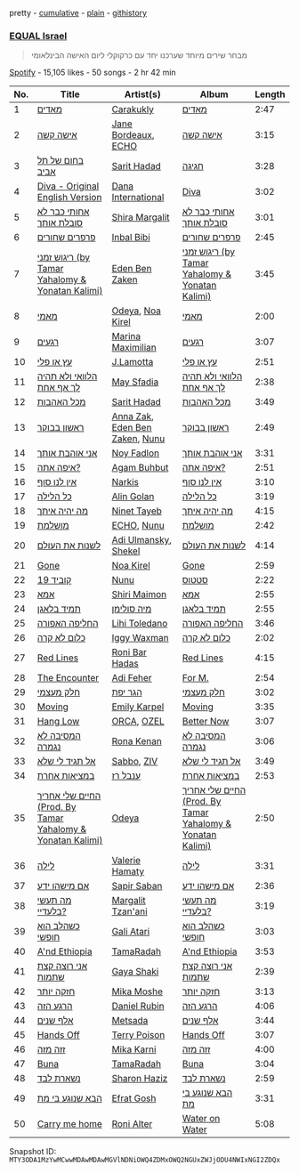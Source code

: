 pretty - [cumulative](/playlists/cumulative/37i9dQZF1DWVbXsIvZBlOB.md) - [plain](/playlists/plain/37i9dQZF1DWVbXsIvZBlOB) - [githistory](https://github.githistory.xyz/mackorone/spotify-playlist-archive/blob/main/playlists/plain/37i9dQZF1DWVbXsIvZBlOB)

### [EQUAL Israel](https://open.spotify.com/playlist/37i9dQZF1DWVbXsIvZBlOB)

> מבחר שירים מיוחד שערכנו יחד עם כרקוקלי ליום האישה הבינלאומי

[Spotify](https://open.spotify.com/user/spotify) - 15,105 likes - 50 songs - 2 hr 42 min

| No. | Title | Artist(s) | Album | Length |
|---|---|---|---|---|
| 1 | [מאדים](https://open.spotify.com/track/17xjt6c1BpRM8OHmMFV7xQ) | [Carakukly](https://open.spotify.com/artist/7hEYcTJuBYjhekQukXWBWu) | [מאדים](https://open.spotify.com/album/29xmwGmAa2OCDPg8yhWKd5) | 2:47 |
| 2 | [אישה קשה](https://open.spotify.com/track/0riTg4W5chUXwJJq7W8DSE) | [Jane Bordeaux](https://open.spotify.com/artist/2a76fsDcTl6A43zwaFNPr4), [ECHO](https://open.spotify.com/artist/5Ezb2z7gSLMpXaG0oyacpW) | [אישה קשה](https://open.spotify.com/album/14YiiAuDaEBbP5WaMNb7JO) | 3:15 |
| 3 | [בחום של תל אביב](https://open.spotify.com/track/6hWXe5KsRygkMO5MOvk7W4) | [Sarit Hadad](https://open.spotify.com/artist/39jFFncu6W0phhYK16Dp9g) | [חגיגה](https://open.spotify.com/album/5IVtC2TqdD3mP7EQ1KCNRp) | 3:28 |
| 4 | [Diva \- Original English Version](https://open.spotify.com/track/3smiQSui5Qg811abaWXh10) | [Dana International](https://open.spotify.com/artist/03IVYRlAC972SOHPb86Usr) | [Diva](https://open.spotify.com/album/70YvgB6eePlwbkv4ZrQGWN) | 3:02 |
| 5 | [אחותי כבר לא סובלת אותך](https://open.spotify.com/track/6clAq1cGO4PYimAmzelTmL) | [Shira Margalit](https://open.spotify.com/artist/3fuBh15tUjQVjzVZ3u73rz) | [אחותי כבר לא סובלת אותך](https://open.spotify.com/album/50V1UPWQyk6uGVdIm8WgC5) | 3:01 |
| 6 | [פרפרים שחורים](https://open.spotify.com/track/0jVXkBHNflfBZLSul58xbx) | [Inbal Bibi](https://open.spotify.com/artist/3ycYrLmJipiOEbtNdpfvhc) | [פרפרים שחורים](https://open.spotify.com/album/2KURC1NX5TdTccS2G6glpG) | 2:45 |
| 7 | [ריגוש זמני \(by Tamar Yahalomy & Yonatan Kalimi\)](https://open.spotify.com/track/7j0U0ll8Q31b4sF9uSrTEo) | [Eden Ben Zaken](https://open.spotify.com/artist/2eUKkTNZsIuZzV95DM0cbt) | [ריגוש זמני \(by Tamar Yahalomy & Yonatan Kalimi\)](https://open.spotify.com/album/2Ln37EX208rxYh4eVmTxJS) | 3:45 |
| 8 | [מאמי](https://open.spotify.com/track/0iTSkLz9biPGVXqTSrkkNd) | [Odeya](https://open.spotify.com/artist/28jEBK1RysfSUBHFofFflA), [Noa Kirel](https://open.spotify.com/artist/1wak0ZG1LUrZPYx8RDTQoD) | [מאמי](https://open.spotify.com/album/75PctryEK8QcxFQyEF37bc) | 2:00 |
| 9 | [רגעים](https://open.spotify.com/track/3sdQMiCQq6fQzKOULtiav3) | [Marina Maximilian](https://open.spotify.com/artist/4ejLVLFQUlsBRYVMcfpzNp) | [רגעים](https://open.spotify.com/album/7EVVtdoYTjekYFqlGPeO7E) | 3:07 |
| 10 | [עץ או פלי](https://open.spotify.com/track/3yaRKYX25U4bltbiHZpmDP) | [J.Lamotta](https://open.spotify.com/artist/76O0DRobXGao078KT0xci8) | [עץ או פלי](https://open.spotify.com/album/4JwCYky8dmmWibk0Fw5RFp) | 2:51 |
| 11 | [הלוואי ולא תהיה לך אף אחת](https://open.spotify.com/track/3468a6o1yV2eyfHfrGyvfu) | [May Sfadia](https://open.spotify.com/artist/4Bl08QHOgjjt8Hcg53iq0j) | [הלוואי ולא תהיה לך אף אחת](https://open.spotify.com/album/5oAs4fisnloqd5Us8yGtJA) | 2:38 |
| 12 | [מכל האהבות](https://open.spotify.com/track/50jUErjdFJobwhgKluEnvR) | [Sarit Hadad](https://open.spotify.com/artist/39jFFncu6W0phhYK16Dp9g) | [מכל האהבות](https://open.spotify.com/album/4rfAe0BAEYBKJib6QhBMYE) | 3:49 |
| 13 | [ראשון בבוקר](https://open.spotify.com/track/3xtK7rFrJvL5hrBu4vFgf7) | [Anna Zak](https://open.spotify.com/artist/3lVXtKsFTJM8ecY8gqdoCo), [Eden Ben Zaken](https://open.spotify.com/artist/2eUKkTNZsIuZzV95DM0cbt), [Nunu](https://open.spotify.com/artist/0wJDdyoTfE5SuqPNFvi2lG) | [ראשון בבוקר](https://open.spotify.com/album/4yXN6hkRfpYm4AshupuLn4) | 2:49 |
| 14 | [אני אוהבת אותך](https://open.spotify.com/track/6AehJ8DWXFjsjFwafHZkib) | [Noy Fadlon](https://open.spotify.com/artist/4VFtBffxanXW7fbw1xH7at) | [אני אוהבת אותך](https://open.spotify.com/album/1zyLWuRMgETsNbySD8pzDS) | 3:31 |
| 15 | [איפה אתה?](https://open.spotify.com/track/1EA8nSZ2nT9Lu9ZqwTwVW7) | [Agam Buhbut](https://open.spotify.com/artist/3JPKPnzWJGjccn8SnjwA5i) | [איפה אתה?](https://open.spotify.com/album/68LfK2qQQd7fLZzNFJT0kN) | 2:51 |
| 16 | [אין לנו סוף](https://open.spotify.com/track/2eS1TH7IsLKMuG29fejmp4) | [Narkis](https://open.spotify.com/artist/0z60F8toAJCUuhnUdbtFD6) | [אין לנו סוף](https://open.spotify.com/album/4VhPNYhoWuTWcQ9BA40ZQV) | 3:10 |
| 17 | [כל הלילה](https://open.spotify.com/track/0NZdzFYlNLraTjQsMwhlIe) | [Alin Golan](https://open.spotify.com/artist/0e2paefwT1ZqF2uvVq8Ldv) | [כל הלילה](https://open.spotify.com/album/4yUfrpxUlzPGMcbXGapg6D) | 3:19 |
| 18 | [מה יהיה איתך](https://open.spotify.com/track/0wyjFdOiQF7neJlQu2ij9O) | [Ninet Tayeb](https://open.spotify.com/artist/4oEhVAb4wkpqQbOqVMroI4) | [מה יהיה איתך](https://open.spotify.com/album/0rvFZpnMSm4tsMcUILBHwN) | 4:15 |
| 19 | [מושלמת](https://open.spotify.com/track/0jxvn0Efq7d65OGQAV8N7s) | [ECHO](https://open.spotify.com/artist/5Ezb2z7gSLMpXaG0oyacpW), [Nunu](https://open.spotify.com/artist/0wJDdyoTfE5SuqPNFvi2lG) | [מושלמת](https://open.spotify.com/album/0tbdja4mA0ZVsmxyqvRsap) | 2:42 |
| 20 | [לשנות את העולם](https://open.spotify.com/track/4HQc1EAtWVk2ACZKj8YZgy) | [Adi Ulmansky](https://open.spotify.com/artist/3USGrdyXkg1eLoWJ7KhrhJ), [Shekel](https://open.spotify.com/artist/4XRymSxqMfKCkA6njs39lM) | [לשנות את העולם](https://open.spotify.com/album/6QssMchL1dLUouZ2HSK8kO) | 4:14 |
| 21 | [Gone](https://open.spotify.com/track/307xzW2nYqkHpnQpt6JM1T) | [Noa Kirel](https://open.spotify.com/artist/1wak0ZG1LUrZPYx8RDTQoD) | [Gone](https://open.spotify.com/album/05hHYbkCCQ4AUKCbja744B) | 2:59 |
| 22 | [קוביד 19](https://open.spotify.com/track/7dEtCKY2MthcyP0U6aiMCW) | [Nunu](https://open.spotify.com/artist/0wJDdyoTfE5SuqPNFvi2lG) | [סטטוס](https://open.spotify.com/album/25NrLi2xwYYO8WniTmdKL6) | 2:22 |
| 23 | [אמא](https://open.spotify.com/track/3wYF5MudhMnKi7ewkE9JJJ) | [Shiri Maimon](https://open.spotify.com/artist/3giniJpo19Md4V5Plataq2) | [אמא](https://open.spotify.com/album/4ZuC2HCyhejMClAavzLX3o) | 2:55 |
| 24 | [תמיד בלאגן](https://open.spotify.com/track/286lPLYHPdOxxyku1mYwfX) | [מיה סולימן](https://open.spotify.com/artist/12ft1cfLUNXc6gfM1JzaKR) | [תמיד בלאגן](https://open.spotify.com/album/1btMewQXEsROVHR6gSoidL) | 2:55 |
| 25 | [החליפה האפורה](https://open.spotify.com/track/7xuJe7GeVrVvDxRGze1u9M) | [Lihi Toledano](https://open.spotify.com/artist/1zFuOvKD7y6cnjH5RJ0Prx) | [החליפה האפורה](https://open.spotify.com/album/5NEOnDpvFgoyFgVBJVFXvI) | 3:46 |
| 26 | [כלום לא קרה](https://open.spotify.com/track/2f4gjt5FMykDEqMVaOBq9h) | [Iggy Waxman](https://open.spotify.com/artist/2tkkTH2ypDbb40swErU2w6) | [כלום לא קרה](https://open.spotify.com/album/1DRSxDtihUnSTeH2xWn34D) | 2:02 |
| 27 | [Red Lines](https://open.spotify.com/track/6KQy9nQIl5jkgElKSBp5c1) | [Roni Bar Hadas](https://open.spotify.com/artist/5OZeMBvHIGYKnOg3WfBQ44) | [Red Lines](https://open.spotify.com/album/3iN07fX57Q2viUc50j6wvM) | 4:15 |
| 28 | [The Encounter](https://open.spotify.com/track/4Vb6G5GcxMaraNUyEymQyW) | [Adi Feher](https://open.spotify.com/artist/5aBJJGTiNWhFC6qCDidwyF) | [For M.](https://open.spotify.com/album/3acsY0Nwb0ZZUGgQhvaVMq) | 2:54 |
| 29 | [חלק מעצמי](https://open.spotify.com/track/4GraasFTiB9Cp6FfuapkNg) | [הגר יפת](https://open.spotify.com/artist/0yuzd9F7msg9MS8MTzQOmy) | [חלק מעצמי](https://open.spotify.com/album/0H3KnEzzkEndaigHKv40i5) | 3:02 |
| 30 | [Moving](https://open.spotify.com/track/3Iyrbc2D7t0JSIrsgDMo9G) | [Emily Karpel](https://open.spotify.com/artist/7ytcg5LcEvPWBGwbZ1Rhtj) | [Moving](https://open.spotify.com/album/71r3rcjimNXtdfKZoRl7Gg) | 3:35 |
| 31 | [Hang Low](https://open.spotify.com/track/4g2fgGyuDzDTMGswB25hWQ) | [ORCA](https://open.spotify.com/artist/4zX19Kr8d8QfTn07OBVEAu), [OZEL](https://open.spotify.com/artist/7rnFtYcUMZEtcWQaQeBCVl) | [Better Now](https://open.spotify.com/album/0SekRdnjFkamVpxFz04uEV) | 3:07 |
| 32 | [המסיבה לא נגמרה](https://open.spotify.com/track/61CWsw4LnfMTR4MoXiZKlU) | [Rona Kenan](https://open.spotify.com/artist/5Rpubz1id17VKCrm0mBW1h) | [המסיבה לא נגמרה](https://open.spotify.com/album/1OEasnq0LGYPZRtkBXYwQc) | 3:06 |
| 33 | [אל תגיד לי שלא](https://open.spotify.com/track/49X32jbEaRdrx74a1I0jHw) | [Sabbo](https://open.spotify.com/artist/1Le4RKC0GO8sD4cRxmqlgp), [ZIV](https://open.spotify.com/artist/05Oc7LzqtxHyG3ywMwDAIy) | [אל תגיד לי שלא](https://open.spotify.com/album/1xHjjToFEJk7Zv2gKFifU2) | 3:49 |
| 34 | [במציאות אחרת](https://open.spotify.com/track/29ptgDCRhesqi8HothlQc2) | [ענבל רז](https://open.spotify.com/artist/31h1Tt25QjurO3YixXtJ5Y) | [במציאות אחרת](https://open.spotify.com/album/2LzxRyPFyZeTGRbKRVMgFy) | 2:53 |
| 35 | [החיים שלי אחריך \(‏Prod\. By Tamar Yahalomy & Yonatan Kalimi\)](https://open.spotify.com/track/0urIdTVIjmPX5i9dsIusQj) | [Odeya](https://open.spotify.com/artist/28jEBK1RysfSUBHFofFflA) | [החיים שלי אחריך \(‏Prod\. By Tamar Yahalomy & Yonatan Kalimi\)](https://open.spotify.com/album/7kcDQOhUa1aPr9A7bRlg14) | 2:50 |
| 36 | [לילה](https://open.spotify.com/track/5Qf4b60SY158CFsXJLlyXl) | [Valerie Hamaty](https://open.spotify.com/artist/6BY5HhFibJ6LXJ1vVAByLw) | [לילה](https://open.spotify.com/album/1ueHYQTNGJBpFnqMKxqArL) | 3:31 |
| 37 | [אם מישהו ידע](https://open.spotify.com/track/4AAh2IUAoydGtsrmXV1BA0) | [Sapir Saban](https://open.spotify.com/artist/5Aw431uxuPIJWiPuiEpIWr) | [אם מישהו ידע](https://open.spotify.com/album/1cTBQ1heTAZSpQknL4po0J) | 2:36 |
| 38 | [מה תעשי בלעדיי?](https://open.spotify.com/track/0wI7bezsgafxJaJFyvs4N0) | [Margalit Tzan'ani](https://open.spotify.com/artist/2l6M7GaS9x3rZOX6nDX3CM) | [מה תעשי בלעדיי?](https://open.spotify.com/album/1VUMmjoEWN1gZhvv6Ad8G9) | 3:19 |
| 39 | [כשהלב הוא חופשי](https://open.spotify.com/track/4qvwvEJoeozR6aGO2Fo4MP) | [Gali Atari](https://open.spotify.com/artist/4og9lYRD6weUueMRu8lbP4) | [כשהלב הוא חופשי](https://open.spotify.com/album/6zQ4LP6XQbwQzZF5XOG8CG) | 3:03 |
| 40 | [A'nd Ethiopia](https://open.spotify.com/track/0uFzp8dXGF6Eb7HMsg8ITU) | [TamaRadah](https://open.spotify.com/artist/2TQKpzejGpHKF3gqKAPdt0) | [A'nd Ethiopia](https://open.spotify.com/album/4YUCmE7HKRwULplZAKQYIr) | 3:53 |
| 41 | [אני רוצה קצת שתמות](https://open.spotify.com/track/6qq949cEFVrEbKuYFDRIbb) | [Gaya Shaki](https://open.spotify.com/artist/4CMezkD0gxsstpISAYphBl) | [אני רוצה קצת שתמות](https://open.spotify.com/album/5AFncCD1w7lzJHzSQeQVPx) | 2:39 |
| 42 | [חזקה יותר](https://open.spotify.com/track/0Ceh8etqp3j2DM17X1ExBY) | [Mika Moshe](https://open.spotify.com/artist/2TbLxamjJeEArYTdwdpvC6) | [חזקה יותר](https://open.spotify.com/album/60pcAHs63pg8GH5YuOYLTW) | 3:13 |
| 43 | [הרגע הזה](https://open.spotify.com/track/7ijNPOU3Jvc21qAy8lpE7Z) | [Daniel Rubin](https://open.spotify.com/artist/077agqIDRCxkgjNgA0v1pB) | [הרגע הזה](https://open.spotify.com/album/5OVdkLDtvS2gdhcVHGviB7) | 4:06 |
| 44 | [אלף שנים](https://open.spotify.com/track/0pP4E5AtqJwWrfm7ZxrTtu) | [Metsada](https://open.spotify.com/artist/5xtNnC30AU9vdyK5fziZS0) | [אלף שנים](https://open.spotify.com/album/4LL03NEbbyCnfwLOi2pPSb) | 3:44 |
| 45 | [Hands Off](https://open.spotify.com/track/1ss4p110SN4kd26iAdDETy) | [Terry Poison](https://open.spotify.com/artist/6VyVdEOmZsAQaWOa2kw3Xc) | [Hands Off](https://open.spotify.com/album/3Q6ECKkcVp68KK7haQv9ac) | 3:07 |
| 46 | [זזה מזה](https://open.spotify.com/track/0tzwyBD53mBQca1QSEhtLZ) | [Mika Karni](https://open.spotify.com/artist/67trMXLIr07HCRo7bBJn08) | [זזה מזה](https://open.spotify.com/album/6gjvCLkUl9RDcwjNtUWr8t) | 4:00 |
| 47 | [Buna](https://open.spotify.com/track/54ErghniqmE0FbaWWI8nCD) | [TamaRadah](https://open.spotify.com/artist/2TQKpzejGpHKF3gqKAPdt0) | [Buna](https://open.spotify.com/album/4uthgvWJkSLC3nKjI8uPdK) | 3:04 |
| 48 | [נשארת לבד](https://open.spotify.com/track/3NbVu9eIZRNSfY7tI4gguf) | [Sharon Haziz](https://open.spotify.com/artist/0HWaHdiaEVDY3ANOSPzJHb) | [נשארת לבד](https://open.spotify.com/album/5HQFsXuPCS8zxXS8rBDOF1) | 2:59 |
| 49 | [הבא שנוגע בי מת](https://open.spotify.com/track/1i4kcAV0Sbs9wJPmD8GPAD) | [Efrat Gosh](https://open.spotify.com/artist/31rjcnxNmi1OZHp6Ld7LLA) | [הבא שנוגע בי מת](https://open.spotify.com/album/7DUxPFr2TgIYc5jdLGBAWS) | 3:31 |
| 50 | [Carry me home](https://open.spotify.com/track/3qbz1mAfj4tEygh3KAtuog) | [Roni Alter](https://open.spotify.com/artist/2QZYh3YAFWqpJHf01j0DbN) | [Water on Water](https://open.spotify.com/album/4ODnE9lIwYG32OtBiokX8P) | 5:08 |

Snapshot ID: `MTY3ODA1MzYwMCwwMDAwMDAwMGVlNDNiOWQ4ZDMxOWQ2NGUxZWJjODU4NWIxNGI2ZDQx`
